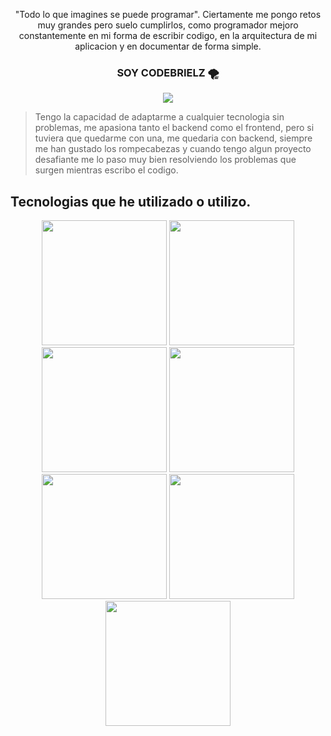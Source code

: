 <p align="center"> "Todo lo que imagines se puede programar". Ciertamente me pongo retos muy grandes pero suelo cumplirlos, como programador mejoro constantemente en mi forma de escribir codigo, en la arquitectura de mi aplicacion y en documentar de forma simple.</p>
<h3 align="center">SOY CODEBRIELZ 🌪</h3>
<div align="center"><img src="https://avatars.githubusercontent.com/u/82175314?v=4"/></div>


> Tengo la capacidad de adaptarme a cualquier tecnologia sin problemas, me apasiona tanto el backend como el frontend, pero si tuviera que quedarme con una, me quedaria con backend, siempre me han gustado los rompecabezas y cuando tengo algun proyecto desafiante me lo paso muy bien resolviendo los problemas que surgen mientras escribo el codigo.  

## Tecnologias que he utilizado o utilizo.
<div align="center">
  <img src="https://programacion.net/files/article/20160727120738_javascript.png" width="200px"></img>
  <img src="https://s3-us-west-2.amazonaws.com/devcodepro/media/tutorials/instalacion-de-nodejs-en-ubuntu-t1.jpg" width="200px" ></img>
  <img src="https://sigdeletras.com/images/blog/202004_react_leaflet/react.png" width="200px" ></img>
  <img src="https://s3-eu-west-1.amazonaws.com/xavitristancho/react-native.png" width="200px" ></img>
  <img src="https://noviello.it/content/images/2020/09/angular.jpg" width="200px" ></img>
  <img src="https://i.blogs.es/53044d/java/1366_521.jpg" width="200px" ></img>
  <img src="https://geekstorming.files.wordpress.com/2019/12/7e49c-1mfohvi5b1xzkytxiaky7pq.png" width="200px" ></img>
</div>


